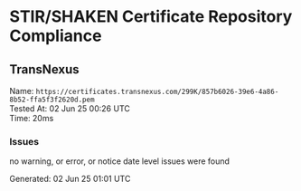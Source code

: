# STIR/SHAKEN Certificate Repository Compliance

## TransNexus

Name: `https://certificates.transnexus.com/299K/857b6026-39e6-4a86-8b52-ffa5f3f2620d.pem`\
Tested At: 02 Jun 25 00:26 UTC\
Time: 20ms

### Issues

no warning, or error, or notice date level issues were found

Generated: 02 Jun 25 01:01 UTC